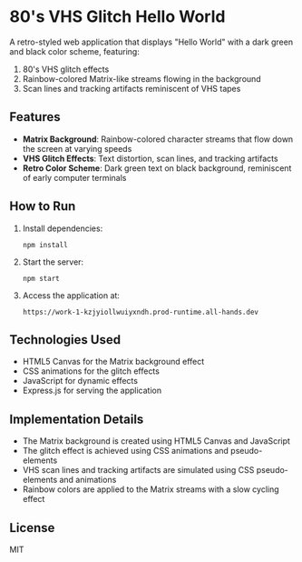 # 80's VHS Glitch Hello World

A retro-styled web application that displays "Hello World" with a dark green and black color scheme, featuring:

1. 80's VHS glitch effects
2. Rainbow-colored Matrix-like streams flowing in the background
3. Scan lines and tracking artifacts reminiscent of VHS tapes

## Features

- **Matrix Background**: Rainbow-colored character streams that flow down the screen at varying speeds
- **VHS Glitch Effects**: Text distortion, scan lines, and tracking artifacts
- **Retro Color Scheme**: Dark green text on black background, reminiscent of early computer terminals

## How to Run

1. Install dependencies:
   ```
   npm install
   ```

2. Start the server:
   ```
   npm start
   ```

3. Access the application at:
   ```
   https://work-1-kzjyiollwuiyxndh.prod-runtime.all-hands.dev
   ```

## Technologies Used

- HTML5 Canvas for the Matrix background effect
- CSS animations for the glitch effects
- JavaScript for dynamic effects
- Express.js for serving the application

## Implementation Details

- The Matrix background is created using HTML5 Canvas and JavaScript
- The glitch effect is achieved using CSS animations and pseudo-elements
- VHS scan lines and tracking artifacts are simulated using CSS pseudo-elements and animations
- Rainbow colors are applied to the Matrix streams with a slow cycling effect

## License

MIT